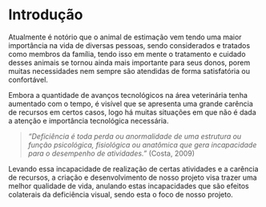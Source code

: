 # Introdução

Atualmente é notório que o animal de estimação vem tendo uma maior importância na vida de diversas pessoas, sendo considerados e tratados como membros da família, tendo isso em mente o tratamento e cuidado desses animais se tornou ainda mais importante para seus donos, porem muitas necessidades nem sempre são atendidas de forma satisfatória ou confortável.

Embora a quantidade de avanços tecnológicos na área veterinária tenha aumentado com o tempo, é visível que se apresenta uma grande carência de recursos em certos casos, logo há muitas situações em que não é dada a atenção e importância tecnológica necessária.

>*“Deficiência é toda perda ou anormalidade de uma estrutura ou função psicológica, fisiológica ou anatômica que gera incapacidade para o desempenho de atividades.”* (Costa, 2009)


Levando essa incapacidade de realização de certas atividades e a carência de recursos, a criação e desenvolvimento de nosso projeto visa trazer uma melhor qualidade de vida, anulando estas incapacidades que são efeitos colaterais da deficiência visual, sendo esta o foco de nosso projeto.
